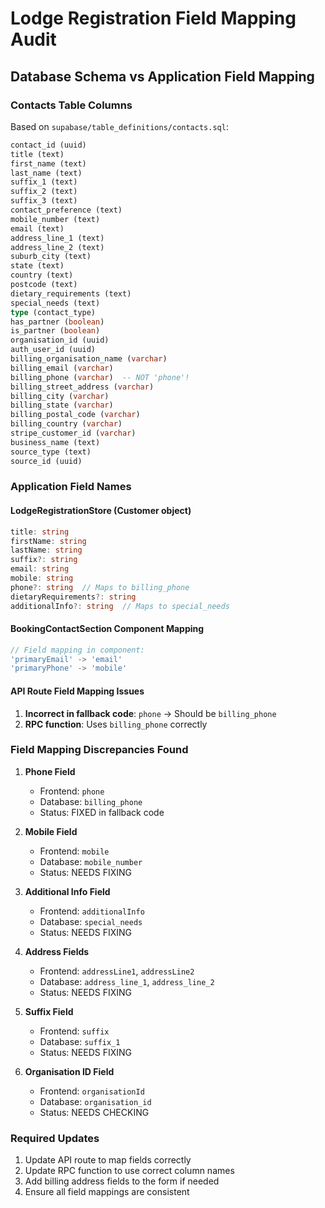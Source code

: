 # Lodge Registration Field Mapping Audit

## Database Schema vs Application Field Mapping

### Contacts Table Columns
Based on `supabase/table_definitions/contacts.sql`:

```sql
contact_id (uuid)
title (text)
first_name (text) 
last_name (text)
suffix_1 (text)
suffix_2 (text)
suffix_3 (text)
contact_preference (text)
mobile_number (text)
email (text)
address_line_1 (text)
address_line_2 (text)
suburb_city (text)
state (text)
country (text)
postcode (text)
dietary_requirements (text)
special_needs (text)
type (contact_type)
has_partner (boolean)
is_partner (boolean)
organisation_id (uuid)
auth_user_id (uuid)
billing_organisation_name (varchar)
billing_email (varchar)
billing_phone (varchar)  -- NOT 'phone'!
billing_street_address (varchar)
billing_city (varchar)
billing_state (varchar)
billing_postal_code (varchar)
billing_country (varchar)
stripe_customer_id (varchar)
business_name (text)
source_type (text)
source_id (uuid)
```

### Application Field Names

#### LodgeRegistrationStore (Customer object)
```typescript
title: string
firstName: string
lastName: string
suffix?: string
email: string
mobile: string
phone?: string  // Maps to billing_phone
dietaryRequirements?: string
additionalInfo?: string  // Maps to special_needs
```

#### BookingContactSection Component Mapping
```typescript
// Field mapping in component:
'primaryEmail' -> 'email'
'primaryPhone' -> 'mobile'
```

#### API Route Field Mapping Issues

1. **Incorrect in fallback code**: `phone` -> Should be `billing_phone`
2. **RPC function**: Uses `billing_phone` correctly

### Field Mapping Discrepancies Found

1. **Phone Field**
   - Frontend: `phone`
   - Database: `billing_phone`
   - Status: FIXED in fallback code

2. **Mobile Field**
   - Frontend: `mobile`
   - Database: `mobile_number`
   - Status: NEEDS FIXING

3. **Additional Info Field**
   - Frontend: `additionalInfo`
   - Database: `special_needs`
   - Status: NEEDS FIXING

4. **Address Fields**
   - Frontend: `addressLine1`, `addressLine2`
   - Database: `address_line_1`, `address_line_2`
   - Status: NEEDS FIXING

5. **Suffix Field**
   - Frontend: `suffix`
   - Database: `suffix_1`
   - Status: NEEDS FIXING

6. **Organisation ID Field**
   - Frontend: `organisationId`
   - Database: `organisation_id`
   - Status: NEEDS CHECKING

### Required Updates

1. Update API route to map fields correctly
2. Update RPC function to use correct column names
3. Add billing address fields to the form if needed
4. Ensure all field mappings are consistent